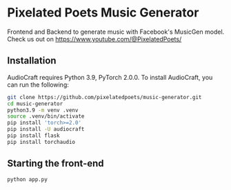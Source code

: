 # Pixelated Poets Music Generator

Frontend and Backend to generate music with Facebook's MusicGen model. Check us out on https://www.youtube.com/@PixelatedPoets/

## Installation

AudioCraft requires Python 3.9, PyTorch 2.0.0. To install AudioCraft, you can run the following:

```bash
git clone https://github.com/pixelatedpoets/music-generator.git
cd music-generator
python3.9 -m venv .venv
source .venv/bin/activate
pip install 'torch>=2.0'
pip install -U audiocraft
pip install flask
pip install torchaudio
```

## Starting the front-end

```bash
python app.py
```
